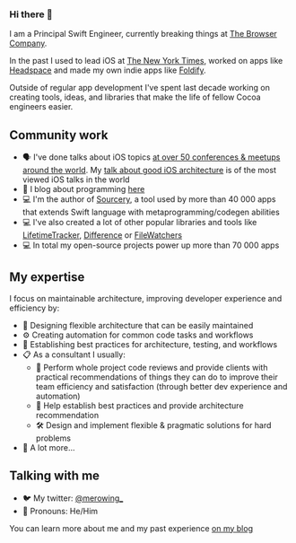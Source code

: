 ### Hi there 👋

I am a Principal Swift Engineer, currently breaking things at [The Browser Company](https://thebrowser.company).

In the past I used to lead iOS at [The New York Times](https://www.nytimes.com), worked on apps like [Headspace](https://headspace.com) and made my own indie apps like [Foldify](https://foldifyapp.com).

Outside of regular app development I've spent last decade working on creating tools, ideas, and libraries that make the life of fellow Cocoa engineers easier.

## Community work

 - 🗣  I've done talks about iOS topics [at over 50 conferences & meetups around the world](http://merowing.info/speaking/). My [talk about good iOS architecture](https://academy.realm.io/posts/krzysztof-zablocki-mDevCamp-ios-architecture-mvvm-mvc-viper/) is of the most viewed iOS talks in the world
 - 📝  I blog about programming [here](http://merowing.info)
 - 💻  I'm the author of [Sourcery](https://github.com/krzysztofzablocki/Sourcery), a tool used by more than 40 000 apps that extends Swift language with metaprogramming/codegen abilities
 - 💻  I've also created a lot of other popular libraries and tools like [LifetimeTracker](https://github.com/krzysztofzablocki/LifetimeTracker), [Difference](https://github.com/krzysztofzablocki/Difference) or [FileWatchers](https://github.com/krzysztofzablocki/KZFileWatchers)
 - 💻  In total my open-source projects power up more than 70 000 apps

## My expertise

I focus on maintainable architecture, improving developer experience and efficiency by:
  - 🤔  Designing flexible architecture that can be easily maintained
  - ⚙️  Creating automation for common code tasks and workflows
  - 👥  Establishing best practices for architecture, testing, and workflows
  - 📋  As a consultant I usually:
    - 🤔  Perform whole project code reviews and provide clients with practical recommendations of things they can do to improve their team efficiency and satisfaction (through better dev experience and automation)
    - 👥  Help establish best practices and provide architecture recommendation
    - 🛠️  Design and implement flexible & pragmatic solutions for hard problems
  - 🧙  A lot more...

## Talking with me

- 🐦  My twitter: [@merowing_](https://twitter.com/merowing_)
- 💬  Pronouns: He/Him

You can learn more about me and my past experience [on my blog](http://merowing.info)
